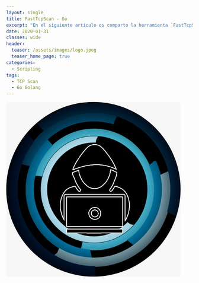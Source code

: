 ```yaml
---
layout: single
title: FastTcpScan - Go
excerpt: "En el siguiente artículo os comparto la herramienta `FastTcpScan` que nos desarrollamos en la máquina `Hawk` de la plataforma [HackTheBox](https://hackthebox.eu). Esta herramienta consiste en un escáner que permite detectar de forma rápida y precisa los puertos TCP que una máquina tiene abiertos."
date: 2020-01-31
classes: wide
header:
  teaser: /assets/images/logo.jpeg
  teaser_home_page: true
categories:
  - Scripting
tags:
  - TCP Scan
  - Go Golang
---
```


![](/assets/images/logo.jpeg)

